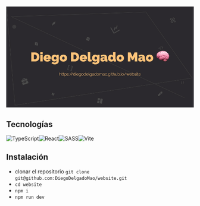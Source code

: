 ![banner](https://raw.githubusercontent.com/DiegoDelgadoMao/website/main/src/assets/banner.jpg)

## Tecnologías

![TypeScript](https://img.shields.io/badge/typescript-%23007ACC.svg?style=for-the-badge&logo=typescript&logoColor=white)![React](https://img.shields.io/badge/react-%2320232a.svg?style=for-the-badge&logo=react&logoColor=%2361DAFB)![SASS](https://img.shields.io/badge/SASS-hotpink.svg?style=for-the-badge&logo=SASS&logoColor=white)![Vite](https://img.shields.io/badge/vite-%23646CFF.svg?style=for-the-badge&logo=vite&logoColor=white)

## Instalación

- clonar el repositorio `git clone git@github.com:DiegoDelgadoMao/website.git`
- `cd website`
- `npm i`
- `npm run dev`
